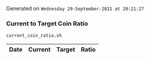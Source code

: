 Generated on `Wednesday 29-September-2021 at 20:21:27`

### Current to Target Coin Ratio
`current_coin_ratio.sh`

Date|Current|Target|Ratio
---|---|---|---

